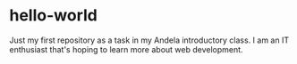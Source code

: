 # hello-world
Just my first repository as a task in my Andela introductory class.
 I am an IT enthusiast that's hoping to learn more about web development.
